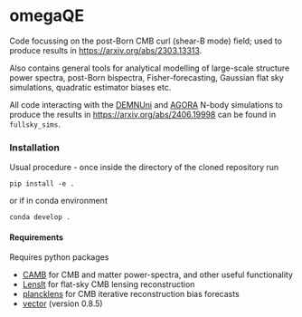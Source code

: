 # omegaQE

Code focussing on the post-Born CMB curl (shear-B mode) field; used to produce results in 
https://arxiv.org/abs/2303.13313.

Also contains general tools for analytical modelling of large-scale structure power spectra, 
post-Born bispectra, Fisher-forecasting, Gaussian flat sky simulations, quadratic estimator biases etc.

All code interacting with the [DEMNUni](https://arxiv.org/abs/1505.07148) and [AGORA](https://yomori.github.io/agora/index.html) N-body simulations to produce the results in 
https://arxiv.org/abs/2406.19998 can be found in `fullsky_sims`.


### Installation
Usual procedure - once inside the directory of the cloned repository run 
```
pip install -e . 
```
or if in conda environment
```
conda develop .
```
#### Requirements
Requires python packages
- [CAMB](https://camb.readthedocs.io/en/latest/) for CMB and matter power-spectra, and other useful functionality
- [LensIt](https://lensit.readthedocs.io/en/latest/) for flat-sky CMB lensing reconstruction
- [plancklens](https://plancklens.readthedocs.io/en/latest/) for CMB iterative reconstruction bias forecasts
- [vector](https://pypi.org/project/vector/) (version 0.8.5)

